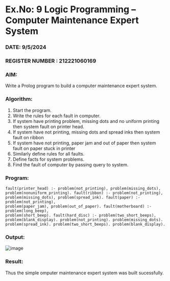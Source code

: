 # Ex.No: 9  Logic Programming –  Computer Maintenance Expert System
### DATE: 9/5/2024                                                                      
### REGISTER NUMBER : 212221060169
### AIM: 
Write a Prolog program to build a computer maintenance expert system.
###  Algorithm:
1. Start the program.
2. Write the rules for each fault in computer.
3. If system have printing problem, missing dots and no uniform printing then system fault on printer head.
4. If system have not printing, missing dots and spread inks then system fault on ribbon
5. If system have not printing, paper jam and out of paper then system fault on paper stuck in printer
6. Similarly define rules for all faults.
7. Define facts for system problems.
8. Find the fault of computer by passing query to system.
     
### Program:
```
fault(printer_head) :- problem(not_printing), problem(missing_dots),
problem(nonuniform_printing). fault(ribbon) :- problem(not_printing),
problem(missing_dots), problem(spread_ink). fault(paper) :- problem(not_printing),
problem(paper_jam), problem(out_of_paper). fault(motherboard) :- problem(long_beep),
problem(short_beep). fault(hard_disc) :- problem(two_short_beeps),
problem(blank_display). problem(not_printing). problem(missing_dots).
problem(spread_ink). problem(two_short_beeps). problem(blank_display).
```









### Output:

![image](https://github.com/Asansiddiq/AI_Lab_2023-24/assets/160508575/b6e94cae-b9ef-4633-a25d-0507de4b8f81)


### Result:
Thus the simple omputer maintenance expert system was built sucessfully.
